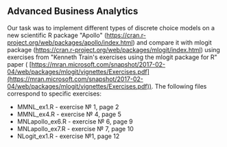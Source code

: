 ## Advanced Business Analytics
Our task was to implement different types of discrete choice models on a new scientific R package "Apollo" (https://cran.r-project.org/web/packages/apollo/index.html) and compare it with mlogit package (https://cran.r-project.org/web/packages/mlogit/index.html) using exercises from "Kenneth Train's exercises using the mlogit package for R" paper ( [https://mran.microsoft.com/snapshot/2017-02-04/web/packages/mlogit/vignettes/Exercises.pdf](https://mran.microsoft.com/snapshot/2017-02-04/web/packages/mlogit/vignettes/Exercises.pdf)). The following files correspond to specific exercises:

-   MMNL_ex1.R - exercise № 1, page 2
-   MMNL_ex4.R - exercise № 4, page 5
-   MNLapollo_ex6.R - exercise № 6, page 9
-   MNLapollo_ex7.R - exercise № 7, page 10
-   NLogit_ex1.R - exercise №1, page 12
